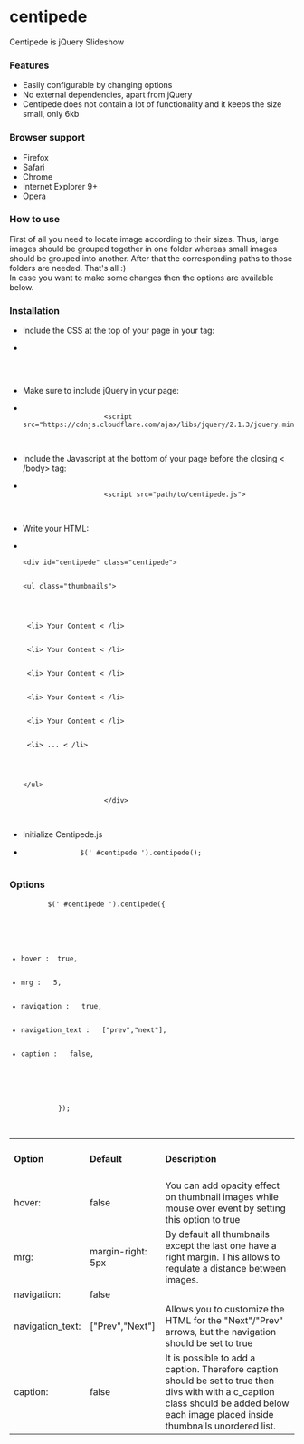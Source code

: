 # centipede
Centipede is jQuery Slideshow

<h3>Features</h3>
<div class="section_content">
    <ul class="features_list">
        <li><span>Easily configurable by changing options</span></li>
        <li><span>No external dependencies, apart from jQuery</span></li>
        <li><span>Centipede does not contain a lot of functionality and it keeps the size small, only 6kb</span></li>
    </ul>
</div>

<h3>Browser support</h3>
<div class="section_content">
    <ul class="browser_support_list">
        <li><span>Firefox</span></li>
        <li><span>Safari</span></li>
        <li><span>Chrome</span></li>
        <li><span>Internet Explorer 9+</span></li>
        <li><span>Opera</span></li>
    </ul>
</div>
 <h3>How to use</h3>
<div class="section_content">
    <p class="how_to_use_desc">
        First of all you need to locate image according to their sizes. Thus, large images should be grouped together in one folder whereas small images should be grouped into another.
        After that the corresponding paths to those folders are needed. That's all :) <br>
        In case you want to make some changes then the options are available below.
    </p>
</div>
<h3>Installation</h3>
<div class="section_content">
    <ul class="installation_list">
        <li>Include the CSS at the top of your page in your <head> tag:</li>
        <li>
        <pre class="cnt_code">
            <code>
                <link href="path/to/centipede.css" rel= "stylesheet">
            </code>
        </pre>
        </li>
        <li>Make sure to include jQuery in your page:</li>
        <li>
            <pre class="cnt_code">
                <code>
                    <span class="cnt_attr"><</span>script <span class="cnt_attr">src</span>=<span class="cnt_string">"https://cdnjs.cloudflare.com/ajax/libs/jquery/2.1.3/jquery.min.js"</span>>
                </code>
            </pre>
        </li>
        <li>Include the Javascript at the bottom of your page before the closing < /body> tag:</li>
        <li>
            <pre class="cnt_code">
                <code>
                    <span><</span>script <span class="cnt_attr">src</span>=<span class="cnt_string">"path/to/centipede.js"</span>>
                </code>
            </pre>
        </li>
        <li>Write your HTML:</li>
        <li>
            <pre class="cnt_code">
                <code>
                    <div><span><</span>div <span class="cnt_attr">id</span>=<span class="cnt_string">"centipede"</span> class=<span class="cnt_string">"centipede"</span>> </div>
                    <div class="cnt_html"><span><</span>ul class=<span class="cnt_string">"thumbnails"</span>></div>
                        <div class="cnt_ul">
                            <div> <span class="cnt_attr"><span><</span>li></span> Your Content <span><</span> <span class="cnt_attr">/li></span> </div>
                            <div> <span class="cnt_attr"><span><</span>li></span> Your Content <span><</span> <span class="cnt_attr">/li></span> </div>
                            <div> <span class="cnt_attr"><span><</span>li></span> Your Content <span><</span> <span class="cnt_attr">/li></span> </div>
                            <div> <span class="cnt_attr"><span><</span>li></span> Your Content <span><</span> <span class="cnt_attr">/li></span> </div>
                            <div> <span class="cnt_attr"><span><</span>li></span> Your Content <span><</span> <span class="cnt_attr">/li></span> </div>
                            <div> <span class="cnt_attr"><span><</span>li></span> ... <span><</span> <span class="cnt_attr">/li></span> </div>
                        </div>
                    <div class="cnt_html"><span><</span>/ul></div>
                    <span><</span>/div>
                </code>
            </pre>
        </li>
        <li>Initialize Centipede.js</li>
        <li>
         <pre class="cnt_code">
            <code>$(<span class="cnt_string">' #centipede '</span>).centipede();</code>
         </pre>
        </li>
    </ul>
</div>

<h3>Options</h3>
<div class="section_content">
    <pre class="cnt_code">
        <code>$(<span class="cnt_string">' #centipede '</span>).centipede({
            <div class="options_js">
                <ul>
                    <li><span class="options_js_keys">hover&nbsp;: </span><span class="options_js_val">&nbsp;true</span>,</li>
                    <li><span class="options_js_keys">mrg&nbsp;:  </span><span class="options_js_val">&nbsp;5</span>, </li>
                    <li><span class="options_js_keys">navigation&nbsp;:  </span><span class="options_js_val">&nbsp;true</span>, </li>
                    <li><span class="options_js_keys">navigation_text&nbsp;:  </span><span class="options_js_val">&nbsp;["prev","next"]</span>, </li>
                    <li><span class="options_js_keys">caption&nbsp;:  </span><span class="options_js_val">&nbsp;false</span>, </li>
                </ul>
            </div>
            });
        </code>
    </pre>
</div>

<table class="options_list">
                    <tr>
                        <td><h4>Option</h4></td>
                        <td><h4>Default</h4></td>
                        <td><h4>Description</h4></td>
                    </tr>
                    <tr>
                        <td class="key">hover:</td>
                        <td class="default">false</td>
                        <td class="value">You can add opacity effect on thumbnail images while mouse over event by setting this option to <span class="selected">true</span></td>
                    </tr>
                    <tr>
                        <td class="key">mrg:</td>
                        <td class="default">margin-right: 5px</td>
                        <td class="value">By default all thumbnails except the last one have a right margin. This allows to regulate a distance between images.</td>
                    </tr>
                    <tr>
                        <td class="key">navigation:</td>
                        <td class="default">false</td>
                        <td class="value"></td>
                    </tr>
                    <tr>
                        <td class="key">navigation_text:</td>
                        <td class="default">["Prev","Next"]</td>
                        <td class="value">Allows you to customize the HTML for the "Next"/"Prev" arrows, but the <span class="selected">navigation</span> should be set to true</td>
                    </tr>
                    <tr>
                        <td class="key">caption:</td>
                        <td class="default">false</td>
                        <td class="value">It is possible to add a caption. Therefore <span class="selected">caption</span> should be set to true
                            then divs with with a <span class="selected">c_caption</span> class should be added below each image placed inside <span class="selected">thumbnails</span> unordered list. </td>
                    </tr>
                </table>
